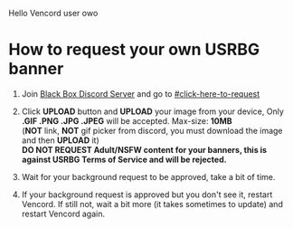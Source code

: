 Hello Vencord user owo

# How to request your own USRBG banner

1. Join [Black Box Discord Server](https://discord.gg/TeRQEPb) and go to [#click-here-to-request](https://discord.com/channels/449175561529589761/645627516794699787/)

2. Click **UPLOAD** button and **UPLOAD** your image from your device, Only **.GIF .PNG .JPG .JPEG** will be accepted. Max-size: **10MB**
<br>(**NOT** link, **NOT** gif picker from discord, you must download the image and then **UPLOAD** it)
<br>**DO NOT REQUEST Adult/NSFW content for your banners, this is against USRBG Terms of Service and will be rejected.**

3. Wait for your background request to be approved, take a bit of time.

4. If your background request is approved but you don't see it, restart Vencord. If still not, wait a bit more (it takes sometimes to update) and restart Vencord again.

